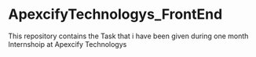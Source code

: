 # ApexcifyTechnologys_FrontEnd
This repository contains the Task that i have been given during one month Internshoip at Apexcify Technologys
